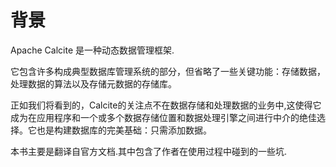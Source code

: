 # 背景

Apache Calcite 是一种动态数据管理框架.

它包含许多构成典型数据库管理系统的部分，但省略了一些关键功能：存储数据，处理数据的算法以及存储元数据的存储库。

正如我们将看到的，Calcite的关注点不在数据存储和处理数据的业务中,这使得它成为在应用程序和一个或多个数据存储位置和数据处理引擎之间进行中介的绝佳选择。它也是构建数据库的完美基础：只需添加数据。

本书主要是翻译自官方文档.其中包含了作者在使用过程中碰到的一些坑.

